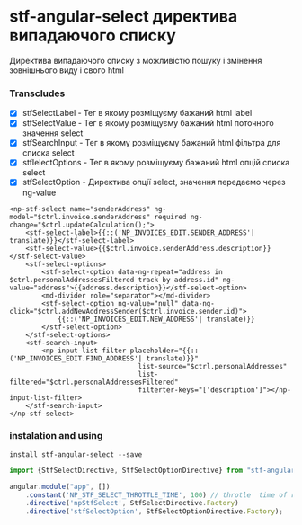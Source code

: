 stf-angular-select директива випадаючого списку
==================================================

Директива випадаючого списку з можливістю пошуку і змінення зовнішнього виду і свого html

### Transcludes
- [x]  stfSelectLabel     - Тег в якому розміщуєму бажаний html label
- [x]  stfSelectValue     - Тег в якому розміщуєму бажаний html поточного значення select
- [x]  stfSearchInput     - Тег в якому розміщуєму бажаний html фільтра для списка select
- [x]  stfІelectOptions   - Тег в якому розміщуєму бажаний html опцій списка select
- [x]  stfSelectOption    - Директива опції select, значення передаємо через ng-value

```
<np-stf-select name="senderAddress" ng-model="$ctrl.invoice.senderAddress" required ng-change="$ctrl.updateCalculation();">
    <stf-select-label>{{::('NP_INVOICES_EDIT.SENDER_ADDRESS'| translate)}}</stf-select-label>
    <stf-select-value>{{$ctrl.invoice.senderAddress.description}}</stf-select-value>
    <stf-select-options>
        <stf-select-option data-ng-repeat="address in $ctrl.personalAddressesFiltered track by address.id" ng-value="address">{{address.description}}</stf-select-option>
        <md-divider role="separator"></md-divider>
        <stf-select-option ng-value="null" data-ng-click="$ctrl.addNewAddressSender($ctrl.invoice.sender.id)">
            {{::('NP_INVOICES_EDIT.NEW_ADDRESS'| translate)}}
        </stf-select-option>
    </stf-select-options>
    <stf-search-input>
        <np-input-list-filter placeholder="{{::('NP_INVOICES_EDIT.FIND_ADDRESS'| translate)}}"
                                list-source="$ctrl.personalAddresses"
                                list-filtered="$ctrl.personalAddressesFiltered"
                                filterter-keys="['description']"></np-input-list-filter>
    </stf-search-input>
</np-stf-select>

```

### instalation and using
```
install stf-angular-select --save

```
 
``` javascript
import {StfSelectDirective, StfSelectOptionDirective} from "stf-angular-select";

angular.module("app", [])
    .constant('NP_STF_SELECT_THROTTLE_TIME', 100) // throtle  time of reaction after clicking
    .directive('npStfSelect', StfSelectDirective.Factory)
    .directive('stfSelectOption', StfSelectOptionDirective.Factory);
```